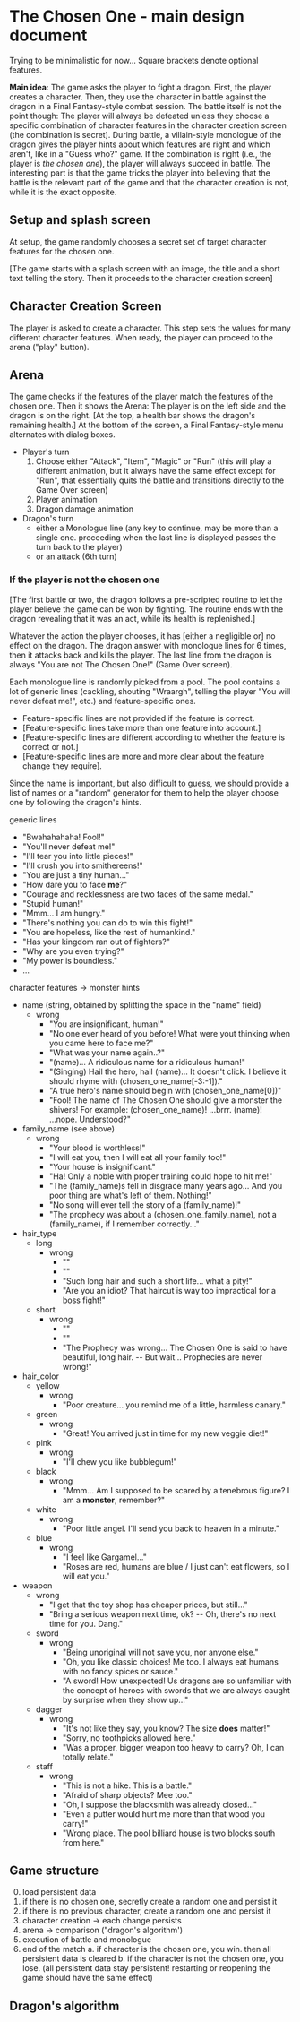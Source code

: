 # The Chosen One - main design document

Trying to be minimalistic for now... Square brackets denote optional features.

**Main idea**: The game asks the player to fight a dragon. First, the player creates a character. Then, they use the character in battle against the dragon in a Final Fantasy-style combat session. The battle itself is not the point though: The player will always be defeated unless they choose a specific combination of character features in the character creation screen (the combination is secret). During battle, a villain-style monologue of the dragon gives the player hints about which features are right and which aren't, like in a "Guess who?" game. If the combination is right (i.e., the player is *the chosen one*), the player will always succeed in battle. The interesting part is that the game tricks the player into believing that the battle is the relevant part of the game and that the character creation is not, while it is the exact opposite.

## Setup and splash screen
At setup, the game randomly chooses a secret set of target character features for the chosen one.

[The game starts with a splash screen with an image, the title and a short text telling the story. Then it proceeds to the character creation screen]

## Character Creation Screen
The player is asked to create a character. This step sets the values for many different character features. When ready, the player can proceed to the arena ("play" button).

## Arena
The game checks if the features of the player match the features of the chosen one. Then it shows the Arena: The player is on the left side and the dragon is on the right. [At the top, a health bar shows the dragon's remaining health.] At the bottom of the screen, a Final Fantasy-style menu alternates with dialog boxes.

- Player's turn
	1. Choose either "Attack", "Item", "Magic" or "Run" (this will play a different animation, but it always have the same effect except for "Run", that essentially quits the battle and transitions directly to the Game Over screen)
	2. Player animation
	3. Dragon damage animation
- Dragon's turn
	- either a Monologue line (any key to continue, may be more than a single one. proceeding when the last line is displayed passes the turn back to the player)
	- or an attack (6th turn)

### If the player is not the chosen one
[The first battle or two, the dragon follows a pre-scripted routine to let the player believe the game can be won by fighting. The routine ends with the dragon revealing that it was an act, while its health is replenished.]

Whatever the action the player chooses, it has [either a negligible or] no effect on the dragon. The dragon answer with monologue lines for 6 times, then it attacks back and kills the player. The last line from the dragon is always "You are not The Chosen One!" (Game Over screen).

Each monologue line is randomly picked from a pool. The pool contains a lot of generic lines (cackling, shouting "Wraargh", telling the player "You will never defeat me!", etc.) and feature-specific ones.
- Feature-specific lines are not provided if the feature is correct.
- [Feature-specific lines take more than one feature into account.]
- [Feature-specific lines are different according to whether the feature is correct or not.]
- [Feature-specific lines are more and more clear about the feature change they require].

Since the name is important, but also difficult to guess, we should provide a list of names or a "random" generator for them to help the player choose one by following the dragon's hints.

generic lines
- "Bwahahahaha! Fool!"
- "You'll never defeat me!"
- "I'll tear you into little pieces!"
- "I'll crush you into smithereens!"
- "You are just a tiny human..."
- "How dare you to face **me**?"
- "Courage and recklessness are two faces of the same medal."
- "Stupid human!"
- "Mmm... I am hungry."
- "There's nothing you can do to win this fight!"
- "You are hopeless, like the rest of humankind."
- "Has your kingdom ran out of fighters?"
- "Why are you even trying?"
- "My power is boundless."
- ...

character features -> monster hints
- name (string, obtained by splitting the space in the "name" field)
	- wrong
		- "You are insignificant, human!"
		- "No one ever heard of you before! What were yout thinking when you came here to face me?"
		- "What was your name again..?"
		- "(name)... A ridiculous name for a ridiculous human!"
		- "(Singing) Hail the hero, hail (name)... It doesn't click. I believe it should rhyme with (chosen_one_name[-3:-1])."
		- "A true hero's name should begin with (chosen_one_name[0])"
		- "Fool! The name of The Chosen One should give a monster the shivers! For example: (chosen_one_name)! ...brrr. (name)! ...nope. Understood?"
- family_name (see above)
	- wrong
		- "Your blood is worthless!"
		- "I will eat you, then I will eat all your family too!"
		- "Your house is insignificant."
		- "Ha! Only a noble with proper training could hope to hit me!"
		- "The (family_name)s fell in disgrace many years ago... And you poor thing are what's left of them. Nothing!"
		- "No song will ever tell the story of a (family_name)!"
		- "The prophecy was about a (chosen_one_family_name), not a (family_name), if I remember correctly..."
- hair_type
	- long
		- wrong
			- ""
			- ""
			- "Such long hair and such a short life... what a pity!"
			- "Are you an idiot? That haircut is way too impractical for a boss fight!"
	- short
		- wrong
			- ""
			- ""
			- "The Prophecy was wrong... The Chosen One is said to have beautiful, long hair. -- But wait... Prophecies are never wrong!"
- hair_color
	- yellow
		- wrong
			- "Poor creature... you remind me of a little, harmless canary."
	- green
		- wrong
			- "Great! You arrived just in time for my new veggie diet!"
	- pink
		- wrong
			- "I'll chew you like bubblegum!"
	- black
		- wrong
			- "Mmm... Am I supposed to be scared by a tenebrous figure? I am a **monster**, remember?"
	- white
		- wrong
			- "Poor little angel. I'll send you back to heaven in a minute."
	- blue
		- wrong
			- "I feel like Gargamel..."
			- "Roses are red, humans are blue / I just can't eat flowers, so I will eat you."
- weapon
	- wrong
		- "I get that the toy shop has cheaper prices, but still..."
		- "Bring a serious weapon next time, ok? -- Oh, there's no next time for you. Dang."
	- sword
		- wrong
			- "Being unoriginal will not save you, nor anyone else."
			- "Oh, you like classic choices! Me too. I always eat humans with no fancy spices or sauce."
			- "A sword! How unexpected! Us dragons are so unfamiliar with the concept of heroes with swords that we are always caught by surprise when they show up..."
	- dagger
		- wrong
			- "It's not like they say, you know? The size **does** matter!"
			- "Sorry, no toothpicks allowed here."
			- "Was a proper, bigger weapon too heavy to carry? Oh, I can totally relate."
	- staff
		- wrong
			- "This is not a hike. This is a battle."
			- "Afraid of sharp objects? Mee too."
			- "Oh, I suppose the blacksmith was already closed..."
			- "Even a putter would hurt me more than that wood you carry!"
			- "Wrong place. The pool billiard house is two blocks south from here."

## Game structure

0. load persistent data
1. if there is no chosen one, secretly create a random one and persist it
2. if there is no previous character, create a random one and persist it
3. character creation -> each change persists
4. arena -> comparison ("dragon's algorithm')
5. execution of battle and monologue
6. end of the match
  a. if character is the chosen one, you win. then all persistent data is cleared
  b. if the character is not the chosen one, you lose. (all persistent data stay persistent! restarting or reopening the game should have the same effect)

## Dragon's algorithm
